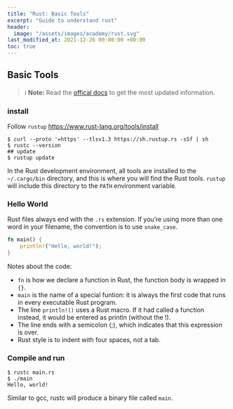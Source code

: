 ```yaml
---
title: "Rust: Basic Tools"
excerpt: "Guide to understand rust"
header:
  image: "/assets/images/academy/rust.svg"
last_modified_at: 2021-12-26 00:00:00 +00:00
toc: true
---
```


## Basic Tools

> :information_source: **Note:** Read the [offical docs](https://www.rust-lang.org/learn) to get the most updated information.

### install

Follow `rustup` https://www.rust-lang.org/tools/install

```console
$ curl --proto '=https' --tlsv1.3 https://sh.rustup.rs -sSf | sh
$ rustc --version
## update
$ rustup update
```

In the Rust development environment, all tools are installed to the `~/.cargo/bin` directory, and this is where you will find the Rust tools.
`rustup` will include this directory to the `PATH` environment variable.


### Hello World

Rust files always end with the `.rs` extension.
If you’re using more than one word in your filename, the convention is to use `snake_case`.

```rs
fn main() {
    println!("Hello, world!");
}
```

Notes about the code:

* `fn` is how we declare a function in Rust, the function body is wrapped in `{}`.
* `main` is the name of a special funtion: it is always the first code that runs in every executable Rust program.
* The line `println!()` uses a Rust macro. If it had called a function instead, it would be entered as println (without the !).
* The line ends with a semicolon (;), which indicates that this expression is over.
* Rust style is to indent with four spaces, not a tab.

### Compile and run

```console
$ rustc main.rs
$ ./main
Hello, world!
```
Similar to gcc, rustc will produce a binary file called `main`.
